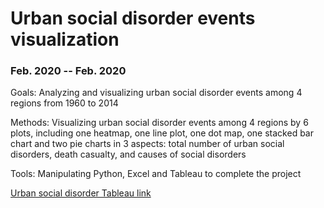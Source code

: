 # Urban social disorder events visualization

### Feb. 2020 -- Feb. 2020

Goals: Analyzing and visualizing urban social disorder events among 4 regions from 1960 to 2014

Methods: Visualizing urban social disorder events among 4 regions by 6 plots, including one heatmap, one line plot, one dot map, one stacked bar chart and two pie charts in 3 aspects: total number of urban social disorders, death casualty, and causes of social disorders

Tools: Manipulating Python, Excel and Tableau to complete the project

[Urban social disorder Tableau link](https://public.tableau.com/profile/tang6751#!/vizhome/DATA551Project/ty1)
